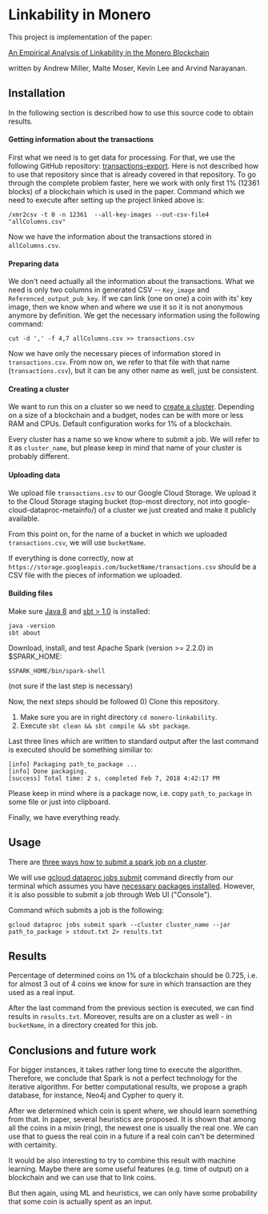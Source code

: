 # Linkability in Monero
This project is implementation of the paper: 

[An Empirical Analysis of Linkability in the Monero Blockchain](http://monerolink.com/monerolink.pdf) 

written by Andrew Miller, Malte Moser, Kevin Lee and Arvind Narayanan.

 
## Installation 
 In the following section is described how to use this source code to obtain results.
 #### Getting information about the transactions
 First what we need is to get data for processing. For that, we use the following GitHub repository: [transactions-export](https://github.com/moneroexamples/transactions-export).
Here is not described how to use that repository since that is already covered in that repository. 
To go through the complete problem faster, here we work with only first 1% (12361 blocks) of a blockchain which is used in the paper. 
Command which we need to execute after setting up the project linked above is:

`/xmr2csv -t 0 -n 12361  --all-key-images --out-csv-file4 "allColumns.csv"`

Now we have the information about the transactions stored in `allColumns.csv`.

#### Preparing data
We don't need actually all the information about the transactions. What we need is only two columns in generated CSV -- `Key_image` and `Referenced_output_pub_key`. If we can link (one on one) a coin with its' key image, then we know when and where we use it so it is not anonymous anymore by definition.
We get the necessary information using the following command:

`cut -d ',' -f 4,7 allColumns.csv >> transactions.csv`

Now we have only the necessary pieces of information stored in `transactions.csv`.
From now on, we refer to that file with that name (`transactions.csv`), but it can be any other name as well, just be consistent.

#### Creating a cluster

We want to run this on a cluster so we need to [create a cluster](https://console.cloud.google.com/dataproc/clustersAdd). Depending on a size of a blockchain and a budget, nodes can be with more or less RAM and CPUs. Default configuration works for 1% of a blockchain.

Every cluster has a name so we know where to submit a job. We will refer to it as `cluster_name`, but please keep in mind that name of your cluster is probably different. 
#### Uploading data
We upload file `transactions.csv` to our Google Cloud Storage. We upload it to the Cloud Storage staging bucket (top-most directory, not into google-cloud-dataproc-metainfo/) of a cluster we just created and make it publicly available.

From this point on, for the name of a bucket in which we uploaded `transactions.csv`, we will use `bucketName`.

If everything is done correctly, now at `https://storage.googleapis.com/bucketName/transactions.csv` should be a CSV file with the pieces of information we uploaded.

#### Building files

Make sure [Java 8](https://java.com/) and [sbt > 1.0](www.scala-sbt.org) is installed:

    java -version
    sbt about

Download, install, and test Apache Spark (version >= 2.2.0) in $SPARK_HOME:

    $SPARK_HOME/bin/spark-shell
    
(not sure if the last step is necessary)

Now, the next steps should be followed
0) Clone this repository. 
1) Make sure you are in right directory `cd monero-linkability`. 
3) Execute `sbt clean && sbt compile && sbt package`. 

Last three lines which are written to standard output after the last command is executed should be something similiar to:

```
[info] Packaging path_to_package ...
[info] Done packaging.
[success] Total time: 2 s, completed Feb 7, 2018 4:42:17 PM
```
 Please keep in mind where is a package now, i.e. copy `path_to_package` in some file or just into clipboard.

Finally, we have everything ready.

## Usage

There are [three ways how to submit a spark job on a cluster](https://cloud.google.com/dataproc/docs/guides/submit-job).

We will use [gcloud dataproc jobs submit](https://cloud.google.com/sdk/gcloud/reference/dataproc/jobs/submit/) command directly from our terminal which assumes you have [necessary packages installed](https://cloud.google.com/sdk/downloads). However, it is also possible to submit a job through Web UI ("Console").

Command which submits a job is the following:
```
gcloud dataproc jobs submit spark --cluster cluster_name --jar path_to_package > stdout.txt 2> results.txt
```

## Results 

Percentage of determined coins on 1% of a blockchain should be 0.725, i.e. for almost 3 out of 4 coins we know for sure in which transaction are they used as a real input.

After the last command from the previous section is executed, we can find results in `results.txt`. Moreover, results are on a cluster as well - in `bucketName`, in a directory created for this job.

## Conclusions and future work
For bigger instances, it takes rather long time to execute the algorithm. Therefore, we conclude that Spark is not a perfect technology for the iterative algorithm. For better computational results, we propose a graph database, for instance, Neo4j and Cypher to query it.

After we determined which coin is spent where, we should learn something from that. In paper, several heuristics are proposed. It is shown that among all the coins in a mixin (ring), the newest one is usually the real one. We can use that to guess the real coin in a future if a real coin can't be determined with certainity.

It would be also interesting to try to combine this result with machine learning. Maybe there are some useful features (e.g. time of output) on a blockchain and we can use that to link coins.

But then again, using ML and heuristics, we can only have some probability that some coin is actually spent as an input. 
